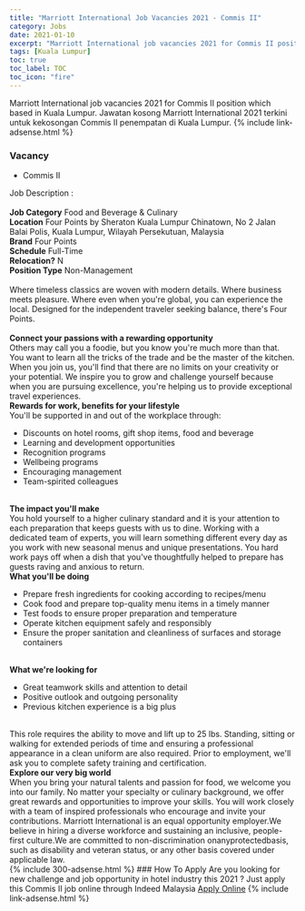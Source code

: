 ```yaml
---
title: "Marriott International Job Vacancies 2021 - Commis II" 
category: Jobs 
date: 2021-01-10 
excerpt: "Marriott International job vacancies 2021 for Commis II position which based in Kuala Lumpur. Jawatan kosong Marriott International 2021 terkini untuk kekosongan Commis II penempatan di Kuala Lumpur" 
tags: [Kuala Lumpur] 
toc: true 
toc_label: TOC 
toc_icon: "fire" 
--- 
```


Marriott International job vacancies 2021 for Commis II position which based in Kuala Lumpur. Jawatan kosong Marriott International 2021 terkini untuk kekosongan Commis II penempatan di Kuala Lumpur. 
{% include link-adsense.html %} 
### Vacancy 
- Commis II 
<div><div>Job Description :<br>
<br>
<b>Job Category</b> Food and Beverage &amp; Culinary<br>
<b>Location</b> Four Points by Sheraton Kuala Lumpur Chinatown, No 2 Jalan Balai Polis, Kuala Lumpur, Wilayah Persekutuan, Malaysia
<br>
<b>Brand</b> Four Points<br>
<b>Schedule</b> Full-Time<br>
<b>Relocation?</b> N<br>
<b>Position Type</b> Non-Management<br>
<br>
Where timeless classics are woven with modern details. Where business meets pleasure. Where even when you're global, you can experience the local. Designed for the independent traveler seeking balance, there's Four Points.<br>
<br>
<b>Connect your passions with a rewarding opportunity</b>
<br>
Others may call you a foodie, but you know you're much more than that. You want to learn all the tricks of the trade and be the master of the kitchen. When you join us, you'll find that there are no limits on your creativity or your potential. We inspire you to grow and challenge yourself because when you are pursuing excellence, you're helping us to provide exceptional travel experiences.
<br>
<b>Rewards for work, benefits for your lifestyle</b>
<br>
You'll be supported in and out of the workplace through:
<ul><li>Discounts on hotel rooms, gift shop items, food and beverage</li>
<li>Learning and development opportunities</li>
<li>Recognition programs</li>
<li>Wellbeing programs</li>
<li>Encouraging management</li>
<li>Team-spirited colleagues</li>
</ul><br>
<b>The impact you'll make</b>
<br>
You hold yourself to a higher culinary standard and it is your attention to each preparation that keeps guests with us to dine. Working with a dedicated team of experts, you will learn something different every day as you work with new seasonal menus and unique presentations. You hard work pays off when a dish that you've thoughtfully helped to prepare has guests raving and anxious to return.
<br>
<b>What you'll be doing</b>
<ul><li>Prepare fresh ingredients for cooking according to recipes/menu</li>
<li>Cook food and prepare top-quality menu items in a timely manner</li>
<li>Test foods to ensure proper preparation and temperature</li>
<li>Operate kitchen equipment safely and responsibly</li>
<li>Ensure the proper sanitation and cleanliness of surfaces and storage containers</li>
</ul><br>
<b>What we're looking for</b>
<ul><li>Great teamwork skills and attention to detail</li>
<li>Positive outlook and outgoing personality</li>
<li>Previous kitchen experience is a big plus</li>
</ul><br>
This role requires the ability to move and lift up to 25 lbs. Standing, sitting or walking for extended periods of time and ensuring a professional appearance in a clean uniform are also required. Prior to employment, we'll ask you to complete safety training and certification.
<br>
<b>Explore our very big world</b>
<br>
When you bring your natural talents and passion for food, we welcome you into our family. No matter your specialty or culinary background, we offer great rewards and opportunities to improve your skills. You will work closely with a team of inspired professionals who encourage and invite your contributions. Marriott International is an equal opportunity employer.We believe in hiring a diverse workforce and sustaining an inclusive, people-first culture.We are committed to non-discrimination onanyprotectedbasis, such as disability and veteran status, or any other basis covered under applicable law.</div></div> 
{% include 300-adsense.html %} 
### How To Apply 
Are you looking for new challenge and job opportunity in hotel industry this 2021 ?
Just apply this Commis II job online through Indeed Malaysia 
<a href="https://malaysia.indeed.com/viewjob?jk=b5ba5734c90d9cbb" class="btn btn--info" target="_blank" rel="nofollow noopenner">Apply Online</a> 
{% include link-adsense.html %} 